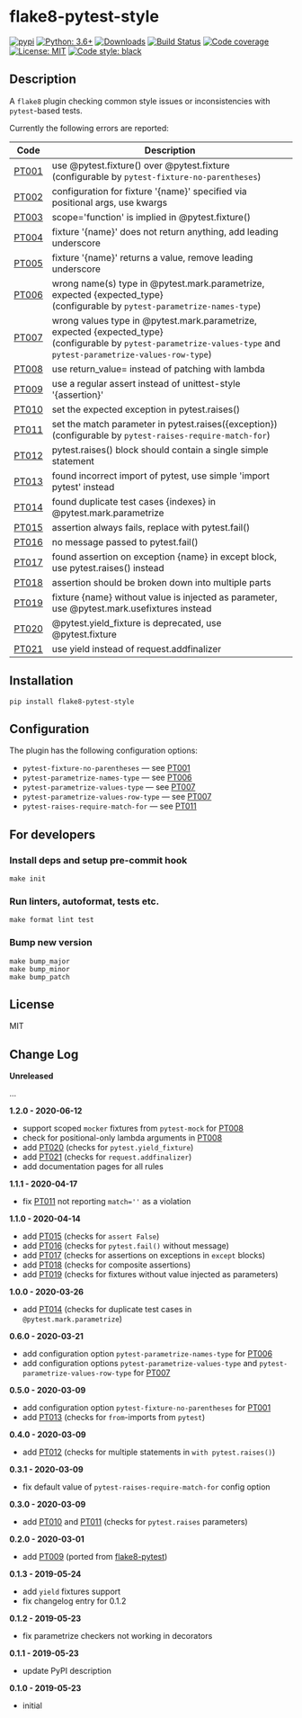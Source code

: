 # flake8-pytest-style

[![pypi](https://badge.fury.io/py/flake8-pytest-style.svg)](https://pypi.org/project/flake8-pytest-style)
[![Python: 3.6+](https://img.shields.io/badge/Python-3.6+-blue.svg)](https://pypi.org/project/flake8-pytest-style)
[![Downloads](https://img.shields.io/pypi/dm/flake8-pytest-style.svg)](https://pypistats.org/packages/flake8-pytest-style)
[![Build Status](https://travis-ci.com/m-burst/flake8-pytest-style.svg?branch=master)](https://travis-ci.com/m-burst/flake8-pytest-style)
[![Code coverage](https://codecov.io/gh/m-burst/flake8-pytest-style/branch/master/graph/badge.svg)](https://codecov.io/gh/m-burst/flake8-pytest-style)
[![License: MIT](https://img.shields.io/badge/License-MIT-green.svg)](https://en.wikipedia.org/wiki/MIT_License)
[![Code style: black](https://img.shields.io/badge/code%20style-black-000000.svg)](https://github.com/ambv/black)

## Description

A `flake8` plugin checking common style issues or inconsistencies with `pytest`-based tests.

Currently the following errors are reported:

| Code    | Description |
| ------- | ----------- |
| [PT001] | use @pytest.fixture() over @pytest.fixture <br> (configurable by `pytest-fixture-no-parentheses`) |
| [PT002] | configuration for fixture '{name}' specified via positional args, use kwargs |
| [PT003] | scope='function' is implied in @pytest.fixture() |
| [PT004] | fixture '{name}' does not return anything, add leading underscore |
| [PT005] | fixture '{name}' returns a value, remove leading underscore |
| [PT006] | wrong name(s) type in @pytest.mark.parametrize, expected {expected_type} <br> (configurable by `pytest-parametrize-names-type`) |
| [PT007] | wrong values type in @pytest.mark.parametrize, expected {expected_type} <br> (configurable by `pytest-parametrize-values-type` and `pytest-parametrize-values-row-type`) |
| [PT008] | use return_value= instead of patching with lambda |
| [PT009] | use a regular assert instead of unittest-style '{assertion}' |
| [PT010] | set the expected exception in pytest.raises() |
| [PT011] | set the match parameter in pytest.raises({exception}) <br> (configurable by `pytest-raises-require-match-for`) |
| [PT012] | pytest.raises() block should contain a single simple statement |
| [PT013] | found incorrect import of pytest, use simple 'import pytest' instead |
| [PT014] | found duplicate test cases {indexes} in @pytest.mark.parametrize |
| [PT015] | assertion always fails, replace with pytest.fail() |
| [PT016] | no message passed to pytest.fail() |
| [PT017] | found assertion on exception {name} in except block, use pytest.raises() instead |
| [PT018] | assertion should be broken down into multiple parts |
| [PT019] | fixture {name} without value is injected as parameter, use @pytest.mark.usefixtures instead |
| [PT020] | @pytest.yield_fixture is deprecated, use @pytest.fixture |
| [PT021] | use yield instead of request.addfinalizer |

## Installation

    pip install flake8-pytest-style

## Configuration

The plugin has the following configuration options:

* `pytest-fixture-no-parentheses` &mdash; see [PT001]
* `pytest-parametrize-names-type` &mdash; see [PT006]
* `pytest-parametrize-values-type` &mdash; see [PT007]
* `pytest-parametrize-values-row-type` &mdash; see [PT007]
* `pytest-raises-require-match-for` &mdash; see [PT011]

## For developers

### Install deps and setup pre-commit hook

    make init

### Run linters, autoformat, tests etc.

    make format lint test

### Bump new version

    make bump_major
    make bump_minor
    make bump_patch

## License

MIT

## Change Log

**Unreleased**

...

**1.2.0 - 2020-06-12**

* support scoped `mocker` fixtures from `pytest-mock` for [PT008]
* check for positional-only lambda arguments in [PT008]
* add [PT020] (checks for `pytest.yield_fixture`)
* add [PT021] (checks for `request.addfinalizer`)
* add documentation pages for all rules

**1.1.1 - 2020-04-17**

* fix [PT011] not reporting `match=''` as a violation

**1.1.0 - 2020-04-14**

* add [PT015] (checks for `assert False`)
* add [PT016] (checks for `pytest.fail()` without message)
* add [PT017] (checks for assertions on exceptions in `except` blocks)
* add [PT018] (checks for composite assertions)
* add [PT019] (checks for fixtures without value injected as parameters)

**1.0.0 - 2020-03-26**

* add [PT014] (checks for duplicate test cases in `@pytest.mark.parametrize`)

**0.6.0 - 2020-03-21**

* add configuration option `pytest-parametrize-names-type` for [PT006]
* add configuration options `pytest-parametrize-values-type` and
`pytest-parametrize-values-row-type` for [PT007]

**0.5.0 - 2020-03-09**

* add configuration option `pytest-fixture-no-parentheses` for [PT001]
* add [PT013] (checks for `from`-imports from `pytest`)

**0.4.0 - 2020-03-09**

* add [PT012] (checks for multiple statements in `with pytest.raises()`)

**0.3.1 - 2020-03-09**

* fix default value of `pytest-raises-require-match-for` config option

**0.3.0 - 2020-03-09**

* add [PT010] and [PT011] (checks for `pytest.raises` parameters)

**0.2.0 - 2020-03-01**

* add [PT009] (ported from [flake8-pytest](https://github.com/vikingco/flake8-pytest))

**0.1.3 - 2019-05-24**

* add `yield` fixtures support
* fix changelog entry for 0.1.2

**0.1.2 - 2019-05-23**

* fix parametrize checkers not working in decorators

**0.1.1 - 2019-05-23**

* update PyPI description

**0.1.0 - 2019-05-23**

* initial

[PT001]: https://github.com/m-burst/flake8-pytest-style/blob/v1.2.0/docs/rules/PT001.md
[PT002]: https://github.com/m-burst/flake8-pytest-style/blob/v1.2.0/docs/rules/PT002.md
[PT003]: https://github.com/m-burst/flake8-pytest-style/blob/v1.2.0/docs/rules/PT003.md
[PT004]: https://github.com/m-burst/flake8-pytest-style/blob/v1.2.0/docs/rules/PT004.md
[PT005]: https://github.com/m-burst/flake8-pytest-style/blob/v1.2.0/docs/rules/PT005.md
[PT006]: https://github.com/m-burst/flake8-pytest-style/blob/v1.2.0/docs/rules/PT006.md
[PT007]: https://github.com/m-burst/flake8-pytest-style/blob/v1.2.0/docs/rules/PT007.md
[PT008]: https://github.com/m-burst/flake8-pytest-style/blob/v1.2.0/docs/rules/PT008.md
[PT009]: https://github.com/m-burst/flake8-pytest-style/blob/v1.2.0/docs/rules/PT009.md
[PT010]: https://github.com/m-burst/flake8-pytest-style/blob/v1.2.0/docs/rules/PT010.md
[PT011]: https://github.com/m-burst/flake8-pytest-style/blob/v1.2.0/docs/rules/PT011.md
[PT012]: https://github.com/m-burst/flake8-pytest-style/blob/v1.2.0/docs/rules/PT012.md
[PT013]: https://github.com/m-burst/flake8-pytest-style/blob/v1.2.0/docs/rules/PT013.md
[PT014]: https://github.com/m-burst/flake8-pytest-style/blob/v1.2.0/docs/rules/PT014.md
[PT015]: https://github.com/m-burst/flake8-pytest-style/blob/v1.2.0/docs/rules/PT015.md
[PT016]: https://github.com/m-burst/flake8-pytest-style/blob/v1.2.0/docs/rules/PT016.md
[PT017]: https://github.com/m-burst/flake8-pytest-style/blob/v1.2.0/docs/rules/PT017.md
[PT018]: https://github.com/m-burst/flake8-pytest-style/blob/v1.2.0/docs/rules/PT018.md
[PT019]: https://github.com/m-burst/flake8-pytest-style/blob/v1.2.0/docs/rules/PT019.md
[PT020]: https://github.com/m-burst/flake8-pytest-style/blob/v1.2.0/docs/rules/PT020.md
[PT021]: https://github.com/m-burst/flake8-pytest-style/blob/v1.2.0/docs/rules/PT021.md
